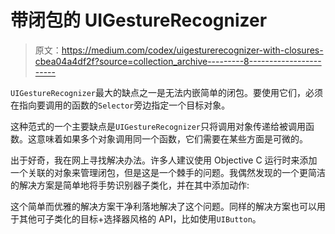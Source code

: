 # 带闭包的 UIGestureRecognizer

> 原文：<https://medium.com/codex/uigesturerecognizer-with-closures-cbea04a4df2f?source=collection_archive---------8----------------------->

`UIGestureRecognizer`最大的缺点之一是无法内嵌简单的闭包。要使用它们，必须在指向要调用的函数的`Selector`旁边指定一个目标对象。

这种范式的一个主要缺点是`UIGestureRecognizer`只将调用对象传递给被调用函数。这意味着如果多个对象调用同一个函数，它们需要在某些方面是可微的。

出于好奇，我在网上寻找解决办法。许多人建议使用 Objective C 运行时来添加一个关联的对象来管理闭包，但是这是一个棘手的问题。我偶然发现的一个更简洁的解决方案是简单地将手势识别器子类化，并在其中添加动作:

这个简单而优雅的解决方案干净利落地解决了这个问题。同样的解决方案也可以用于其他可子类化的目标+选择器风格的 API，比如使用`UIButton`。